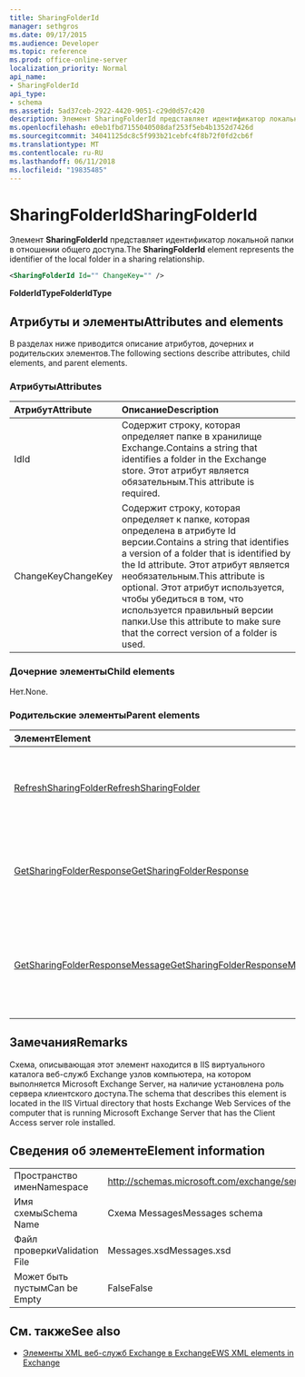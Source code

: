 ```yaml
---
title: SharingFolderId
manager: sethgros
ms.date: 09/17/2015
ms.audience: Developer
ms.topic: reference
ms.prod: office-online-server
localization_priority: Normal
api_name:
- SharingFolderId
api_type:
- schema
ms.assetid: 5ad37ceb-2922-4420-9051-c29d0d57c420
description: Элемент SharingFolderId представляет идентификатор локальной папки в отношении общего доступа.
ms.openlocfilehash: e0eb1fbd7155040508daf253f5eb4b1352d7426d
ms.sourcegitcommit: 34041125dc8c5f993b21cebfc4f8b72f0fd2cb6f
ms.translationtype: MT
ms.contentlocale: ru-RU
ms.lasthandoff: 06/11/2018
ms.locfileid: "19835485"
---
```

# <a name="sharingfolderid"></a><span data-ttu-id="fa653-103">SharingFolderId</span><span class="sxs-lookup"><span data-stu-id="fa653-103">SharingFolderId</span></span>

<span data-ttu-id="fa653-104">Элемент **SharingFolderId** представляет идентификатор локальной папки в отношении общего доступа.</span><span class="sxs-lookup"><span data-stu-id="fa653-104">The **SharingFolderId** element represents the identifier of the local folder in a sharing relationship.</span></span> 
  
```xml
<SharingFolderId Id="" ChangeKey="" />
```

 <span data-ttu-id="fa653-105">**FolderIdType**</span><span class="sxs-lookup"><span data-stu-id="fa653-105">**FolderIdType**</span></span>
## <a name="attributes-and-elements"></a><span data-ttu-id="fa653-106">Атрибуты и элементы</span><span class="sxs-lookup"><span data-stu-id="fa653-106">Attributes and elements</span></span>

<span data-ttu-id="fa653-107">В разделах ниже приводится описание атрибутов, дочерних и родительских элементов.</span><span class="sxs-lookup"><span data-stu-id="fa653-107">The following sections describe attributes, child elements, and parent elements.</span></span>
  
### <a name="attributes"></a><span data-ttu-id="fa653-108">Атрибуты</span><span class="sxs-lookup"><span data-stu-id="fa653-108">Attributes</span></span>

|<span data-ttu-id="fa653-109">**Атрибут**</span><span class="sxs-lookup"><span data-stu-id="fa653-109">**Attribute**</span></span>|<span data-ttu-id="fa653-110">**Описание**</span><span class="sxs-lookup"><span data-stu-id="fa653-110">**Description**</span></span>|
|:-----|:-----|
|<span data-ttu-id="fa653-111">Id</span><span class="sxs-lookup"><span data-stu-id="fa653-111">Id</span></span>  <br/> |<span data-ttu-id="fa653-112">Содержит строку, которая определяет папке в хранилище Exchange.</span><span class="sxs-lookup"><span data-stu-id="fa653-112">Contains a string that identifies a folder in the Exchange store.</span></span> <span data-ttu-id="fa653-113">Этот атрибут является обязательным.</span><span class="sxs-lookup"><span data-stu-id="fa653-113">This attribute is required.</span></span>  <br/> |
|<span data-ttu-id="fa653-114">ChangeKey</span><span class="sxs-lookup"><span data-stu-id="fa653-114">ChangeKey</span></span>  <br/> |<span data-ttu-id="fa653-115">Содержит строку, которая определяет к папке, которая определена в атрибуте Id версии.</span><span class="sxs-lookup"><span data-stu-id="fa653-115">Contains a string that identifies a version of a folder that is identified by the Id attribute.</span></span> <span data-ttu-id="fa653-116">Этот атрибут является необязательным.</span><span class="sxs-lookup"><span data-stu-id="fa653-116">This attribute is optional.</span></span> <span data-ttu-id="fa653-117">Этот атрибут используется, чтобы убедиться в том, что используется правильный версии папки.</span><span class="sxs-lookup"><span data-stu-id="fa653-117">Use this attribute to make sure that the correct version of a folder is used.</span></span>  <br/> |
   
### <a name="child-elements"></a><span data-ttu-id="fa653-118">Дочерние элементы</span><span class="sxs-lookup"><span data-stu-id="fa653-118">Child elements</span></span>

<span data-ttu-id="fa653-119">Нет.</span><span class="sxs-lookup"><span data-stu-id="fa653-119">None.</span></span>
  
### <a name="parent-elements"></a><span data-ttu-id="fa653-120">Родительские элементы</span><span class="sxs-lookup"><span data-stu-id="fa653-120">Parent elements</span></span>

|<span data-ttu-id="fa653-121">**Элемент**</span><span class="sxs-lookup"><span data-stu-id="fa653-121">**Element**</span></span>|<span data-ttu-id="fa653-122">**Описание**</span><span class="sxs-lookup"><span data-stu-id="fa653-122">**Description**</span></span>|
|:-----|:-----|
|[<span data-ttu-id="fa653-123">RefreshSharingFolder</span><span class="sxs-lookup"><span data-stu-id="fa653-123">RefreshSharingFolder</span></span>](refreshsharingfolder.md) <br/> |<span data-ttu-id="fa653-124">Определяет запрос на обновление указанного локальную папку.</span><span class="sxs-lookup"><span data-stu-id="fa653-124">Defines a request to refresh the specified local folder.</span></span>  <br/> |
|[<span data-ttu-id="fa653-125">GetSharingFolderResponse</span><span class="sxs-lookup"><span data-stu-id="fa653-125">GetSharingFolderResponse</span></span>](getsharingfolderresponse.md) <br/> |<span data-ttu-id="fa653-126">Определяет ответ на запрос [GetSharingFolder операции](getsharingfolder-operation.md) .</span><span class="sxs-lookup"><span data-stu-id="fa653-126">Defines a response to a [GetSharingFolder operation](getsharingfolder-operation.md) request.</span></span>  <br/> |
|[<span data-ttu-id="fa653-127">GetSharingFolderResponseMessage</span><span class="sxs-lookup"><span data-stu-id="fa653-127">GetSharingFolderResponseMessage</span></span>](getsharingfolderresponsemessage.md) <br/> |<span data-ttu-id="fa653-128">Содержит состояние и результат одного запроса [GetSharingFolder операции](getsharingfolder-operation.md) .</span><span class="sxs-lookup"><span data-stu-id="fa653-128">Contains the status and result of a single [GetSharingFolder operation](getsharingfolder-operation.md) request.</span></span>  <br/> |
   
## <a name="remarks"></a><span data-ttu-id="fa653-129">Замечания</span><span class="sxs-lookup"><span data-stu-id="fa653-129">Remarks</span></span>

<span data-ttu-id="fa653-130">Схема, описывающая этот элемент находится в IIS виртуального каталога веб-служб Exchange узлов компьютера, на котором выполняется Microsoft Exchange Server, на наличие установлена роль сервера клиентского доступа.</span><span class="sxs-lookup"><span data-stu-id="fa653-130">The schema that describes this element is located in the IIS Virtual directory that hosts Exchange Web Services of the computer that is running Microsoft Exchange Server that has the Client Access server role installed.</span></span>
  
## <a name="element-information"></a><span data-ttu-id="fa653-131">Сведения об элементе</span><span class="sxs-lookup"><span data-stu-id="fa653-131">Element information</span></span>

|||
|:-----|:-----|
|<span data-ttu-id="fa653-132">Пространство имен</span><span class="sxs-lookup"><span data-stu-id="fa653-132">Namespace</span></span>  <br/> |http://schemas.microsoft.com/exchange/services/2006/messages  <br/> |
|<span data-ttu-id="fa653-133">Имя схемы</span><span class="sxs-lookup"><span data-stu-id="fa653-133">Schema Name</span></span>  <br/> |<span data-ttu-id="fa653-134">Схема Messages</span><span class="sxs-lookup"><span data-stu-id="fa653-134">Messages schema</span></span>  <br/> |
|<span data-ttu-id="fa653-135">Файл проверки</span><span class="sxs-lookup"><span data-stu-id="fa653-135">Validation File</span></span>  <br/> |<span data-ttu-id="fa653-136">Messages.xsd</span><span class="sxs-lookup"><span data-stu-id="fa653-136">Messages.xsd</span></span>  <br/> |
|<span data-ttu-id="fa653-137">Может быть пустым</span><span class="sxs-lookup"><span data-stu-id="fa653-137">Can be Empty</span></span>  <br/> |<span data-ttu-id="fa653-138">False</span><span class="sxs-lookup"><span data-stu-id="fa653-138">False</span></span>  <br/> |
   
## <a name="see-also"></a><span data-ttu-id="fa653-139">См. также</span><span class="sxs-lookup"><span data-stu-id="fa653-139">See also</span></span>



- [<span data-ttu-id="fa653-140">Элементы XML веб-служб Exchange в Exchange</span><span class="sxs-lookup"><span data-stu-id="fa653-140">EWS XML elements in Exchange</span></span>](ews-xml-elements-in-exchange.md)

